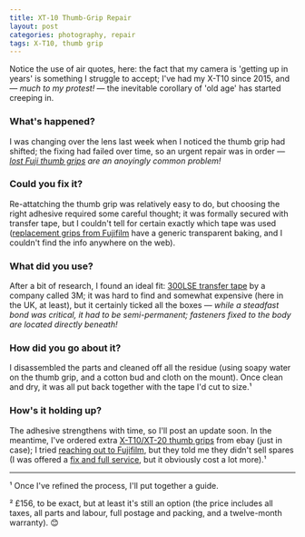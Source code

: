 ```yaml
---
title: XT-10 Thumb-Grip Repair
layout: post
categories: photography, repair
tags: X-T10, thumb grip
---
```


Notice the use of air quotes, here: the fact that my camera is 'getting up in years' is something I struggle to accept; I've had my X-T10 since 2015, and — _much to my protest!_ — the inevitable corollary of 'old age' has started creeping in.

### What's happened? ###

I was changing over the lens last week when I noticed the thumb grip had shifted; the fixing had failed over time, so an urgent repair was in order — _[lost Fuji thumb grips](https://www.dpreview.com/forums/thread/4343992) are an anoyingly common problem!_

### Could you fix it? ###

Re-attatching the thumb grip was relatively easy to do, but choosing the right adhesive required some careful thought; it was formally secured with transfer tape, but I couldn't tell for certain exactly which tape was used ([replacement grips from Fujifilm](https://m.youtube.com/watch?v=cjHktODe0qU&pp=ygUQeC10MTAgdGh1bWIgZ3JpcA%3D%3D) have a generic transparent baking, and I couldn't find the info anywhere on the web). 

### What did you use? ###

After a bit of research, I found an ideal fit: [300LSE transfer tape](https://technicaldatasheets.3m.com/en_US?pif=000044?locale=en-US) by a company called 3M; it was hard to find and somewhat expensive (here in the UK, at least), but it certainly ticked all the boxes — _while a steadfast bond was critical, it had to be semi-permanent; fasteners fixed to the body are located directly beneath!_

### How did you go about it? ###

I disassembled the parts and cleaned off all the residue (using soapy water on the thumb grip, and a cotton bud and cloth on the mount). Once clean and dry, it was all put back together with the tape I'd cut to size.¹

### How's it holding up? ###

The adhesive strengthens with time, so I'll post an update soon. In the meantime, I've ordered extra [X-T10/XT-20 thumb grips](https://www.ebay.co.uk/sch/i.html?_from=R40&_trksid=p2047675.m570.l1313&_nkw=fuji+x-t10+thumb+grip&_sacat=0) from ebay (just in case); I tried [reaching out to Fujifilm](https://discuss.pixls.us/t/stupid-is-as-stupid-does/35594/49?u=martbetz), but they told me they didn't sell spares (I was offered a [fix and full service](https://repairs.fujifilm.eu/en/pricing/?prodgroup=3), but it obviously cost a lot more).¹

---

¹ Once I've refined the process, I'll put together a guide.

² £156, to be exact, but at least it's still an option (the price includes all taxes, all parts and labour, full postage and packing, and a twelve-month warranty). 😊
